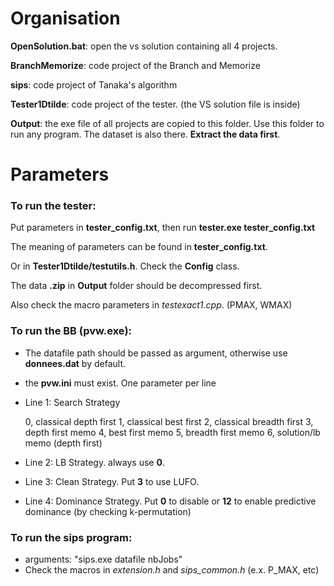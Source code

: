 # Organisation

**OpenSolution.bat**: open the vs solution containing all 4 projects.

**BranchMemorize**: code project of the Branch and Memorize

**sips**: code project of Tanaka's algorithm

**Tester1Dtilde**: code project of the tester. (the VS solution file is inside)

**Output**: the exe file of all projects are copied to this folder. Use this folder to run any program. The dataset is also there. **Extract the data first**.

# Parameters

### To run the tester:

Put parameters in **tester_config.txt**, then run **tester.exe  tester_config.txt**

The meaning of parameters can be found in **tester_config.txt**. 

Or in **Tester1Dtilde/testutils.h**. Check the **Config** class.

The data **.zip**  in **Output** folder should be decompressed first.

Also check the macro parameters in *testexact1.cpp*. (PMAX, WMAX)

### To run the BB (pvw.exe):

- The datafile path should be passed as argument, otherwise use **donnees.dat** by default.

- the **pvw.ini** must exist. One parameter per line

- Line 1: Search Strategy

   0, classical depth first
   1, classical best first
   2, classical breadth first
   3, depth first memo
   4, best first memo
   5, breadth first memo
   6, solution/lb memo (depth first)

- Line 2: LB Strategy. always use **0**.

- Line 3: Clean Strategy. Put **3** to use LUFO.

- Line 4: Dominance Strategy. Put **0** to disable or **12** to enable predictive dominance (by checking k-permutation)


### To run the sips program:

- arguments: "sips.exe datafile nbJobs"
- Check the macros in *extension.h* and *sips_common.h* (e.x. P_MAX, etc)